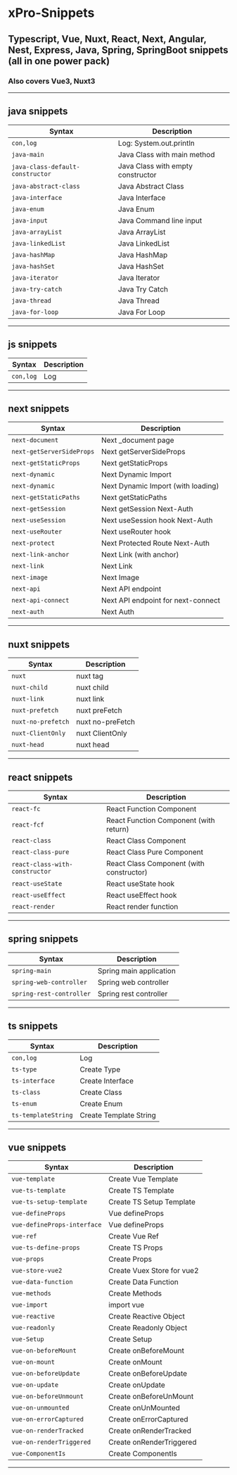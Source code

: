 # xPro-Snippets
## Typescript, Vue, Nuxt, React, Next, Angular, Nest, Express, Java, Spring, SpringBoot snippets (all in one power pack)

### Also covers Vue3, Nuxt3  

 <hr />  

## java snippets

| Syntax      | Description |
| ----------- | ----------- |
|`con,log`|Log: System.out.println | 
|`java-main`|Java Class with main method | 
|`java-class-default-constructor`|Java Class with empty constructor | 
|`java-abstract-class`|Java Abstract Class | 
|`java-interface`|Java Interface | 
|`java-enum`|Java Enum | 
|`java-input`|Java Command line input | 
|`java-arrayList`|Java ArrayList | 
|`java-linkedList`|Java LinkedList | 
|`java-hashMap`|Java HashMap | 
|`java-hashSet`|Java HashSet | 
|`java-iterator`|Java Iterator | 
|`java-try-catch`|Java Try Catch | 
|`java-thread`|Java Thread | 
|`java-for-loop`|Java For Loop | 
  

 <hr />  

## js snippets

| Syntax      | Description |
| ----------- | ----------- |
|`con,log`|Log | 
  

 <hr />  

## next snippets

| Syntax      | Description |
| ----------- | ----------- |
|`next-document`|Next _document page | 
|`next-getServerSideProps`|Next getServerSideProps | 
|`next-getStaticProps`|Next getStaticProps | 
|`next-dynamic`|Next Dynamic Import | 
|`next-dynamic`|Next Dynamic Import (with loading) | 
|`next-getStaticPaths`|Next getStaticPaths | 
|`next-getSession`|Next getSession Next-Auth | 
|`next-useSession`|Next useSession hook Next-Auth | 
|`next-useRouter`|Next useRouter hook | 
|`next-protect`|Next Protected Route Next-Auth | 
|`next-link-anchor`|Next Link (with anchor) | 
|`next-link`|Next Link | 
|`next-image`|Next Image | 
|`next-api`|Next API endpoint | 
|`next-api-connect`|Next API endpoint for next-connect | 
|`next-auth`|Next Auth | 
  

 <hr />  

## nuxt snippets

| Syntax      | Description |
| ----------- | ----------- |
|`nuxt`|nuxt tag | 
|`nuxt-child`|nuxt child | 
|`nuxt-link`|nuxt link | 
|`nuxt-prefetch`|nuxt preFetch | 
|`nuxt-no-prefetch`|nuxt no-preFetch | 
|`nuxt-ClientOnly`|nuxt ClientOnly | 
|`nuxt-head`|nuxt head | 
  

 <hr />  

## react snippets

| Syntax      | Description |
| ----------- | ----------- |
|`react-fc`|React Function Component | 
|`react-fcf`|React Function Component (with return) | 
|`react-class`|React Class Component | 
|`react-class-pure`|React Class Pure Component | 
|`react-class-with-constructor`|React Class Component (with constructor) | 
|`react-useState`|React useState hook | 
|`react-useEffect`|React useEffect hook | 
|`react-render`|React render function | 
  

 <hr />  

## spring snippets

| Syntax      | Description |
| ----------- | ----------- |
|`spring-main`|Spring main application | 
|`spring-web-controller`|Spring web controller | 
|`spring-rest-controller`|Spring rest controller | 
  

 <hr />  

## ts snippets

| Syntax      | Description |
| ----------- | ----------- |
|`con,log`|Log | 
|`ts-type`|Create Type | 
|`ts-interface`|Create Interface | 
|`ts-class`|Create Class | 
|`ts-enum`|Create Enum | 
|`ts-templateString`|Create Template String | 
  

 <hr />  

## vue snippets

| Syntax      | Description |
| ----------- | ----------- |
|`vue-template`|Create Vue Template | 
|`vue-ts-template`|Create TS Template | 
|`vue-ts-setup-template`|Create TS Setup Template | 
|`vue-defineProps`|Vue defineProps | 
|`vue-defineProps-interface`|Vue defineProps | 
|`vue-ref`|Create Vue Ref | 
|`vue-ts-define-props`|Create TS Props | 
|`vue-props`|Create Props | 
|`vue-store-vue2`|Create Vuex Store for vue2 | 
|`vue-data-function`|Create Data Function | 
|`vue-methods`|Create Methods | 
|`vue-import`|import vue | 
|`vue-reactive`|Create Reactive Object | 
|`vue-readonly`|Create Readonly Object | 
|`vue-Setup`|Create Setup | 
|`vue-on-beforeMount`|Create onBeforeMount | 
|`vue-on-mount`|Create onMount | 
|`vue-on-beforeUpdate`|Create onBeforeUpdate | 
|`vue-on-update`|Create onUpdate | 
|`vue-on-beforeUnmount`|Create onBeforeUnMount | 
|`vue-on-unmounted`|Create onUnMounted | 
|`vue-on-errorCaptured`|Create onErrorCaptured | 
|`vue-on-renderTracked`|Create onRenderTracked | 
|`vue-on-renderTriggered`|Create onRenderTriggered | 
|`vue-ComponentIs`|Create ComponentIs | 
  

 <hr />  

